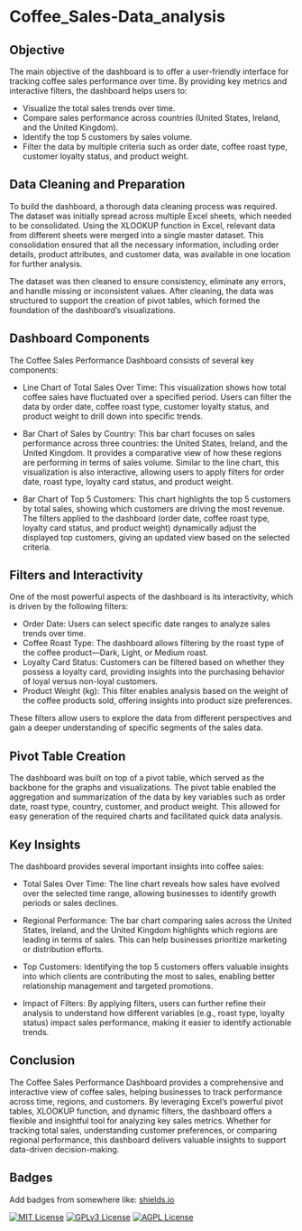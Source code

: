 # Coffee_Sales-Data_analysis
## Objective

The main objective of the dashboard is to offer a user-friendly interface for tracking coffee sales performance over time. By providing key metrics and interactive filters, the dashboard helps users to:

- Visualize the total sales trends over time.
- Compare sales performance across countries (United States, Ireland, and the United Kingdom).
- Identify the top 5 customers by sales volume.
- Filter the data by multiple criteria such as order date, coffee roast type, customer loyalty status, and product weight.

## Data Cleaning and Preparation

To build the dashboard, a thorough data cleaning process was required. The dataset was initially spread across multiple Excel sheets, which needed to be consolidated. Using the XLOOKUP function in Excel, relevant data from different sheets were merged into a single master dataset. This consolidation ensured that all the necessary information, including order details, product attributes, and customer data, was available in one location for further analysis.

The dataset was then cleaned to ensure consistency, eliminate any errors, and handle missing or inconsistent values. After cleaning, the data was structured to support the creation of pivot tables, which formed the foundation of the dashboard’s visualizations.

## Dashboard Components

The Coffee Sales Performance Dashboard consists of several key components:

- Line Chart of Total Sales Over Time: This visualization shows how total coffee sales have fluctuated over a specified period. Users can filter the data by order date, coffee roast type, customer loyalty status, and product weight to drill down into specific trends.

- Bar Chart of Sales by Country: This bar chart focuses on sales performance across three countries: the United States, Ireland, and the United Kingdom. It provides a comparative view of how these regions are performing in terms of sales volume. Similar to the line chart, this visualization is also interactive, allowing users to apply filters for order date, roast type, loyalty card status, and product weight.

- Bar Chart of Top 5 Customers: This chart highlights the top 5 customers by total sales, showing which customers are driving the most revenue. The filters applied to the dashboard (order date, coffee roast type, loyalty card status, and product weight) dynamically adjust the displayed top customers, giving an updated view based on the selected criteria.

## Filters and Interactivity

One of the most powerful aspects of the dashboard is its interactivity, which is driven by the following filters:

- Order Date: Users can select specific date ranges to analyze sales trends over time.
- Coffee Roast Type: The dashboard allows filtering by the roast type of the coffee product—Dark, Light, or Medium roast.
- Loyalty Card Status: Customers can be filtered based on whether they possess a loyalty card, providing insights into the purchasing behavior of loyal versus non-loyal customers.
- Product Weight (kg): This filter enables analysis based on the weight of the coffee products sold, offering insights into product size preferences.

These filters allow users to explore the data from different perspectives and gain a deeper understanding of specific segments of the sales data.

## Pivot Table Creation

The dashboard was built on top of a pivot table, which served as the backbone for the graphs and visualizations. The pivot table enabled the aggregation and summarization of the data by key variables such as order date, roast type, country, customer, and product weight. This allowed for easy generation of the required charts and facilitated quick data analysis.

## Key Insights

The dashboard provides several important insights into coffee sales:

- Total Sales Over Time: The line chart reveals how sales have evolved over the selected time range, allowing businesses to identify growth periods or sales declines.

- Regional Performance: The bar chart comparing sales across the United States, Ireland, and the United Kingdom highlights which regions are leading in terms of sales. This can help businesses prioritize marketing or distribution efforts.

- Top Customers: Identifying the top 5 customers offers valuable insights into which clients are contributing the most to sales, enabling better relationship management and targeted promotions.


- Impact of Filters: By applying filters, users can further refine their analysis to understand how different variables (e.g., roast type, loyalty status) impact sales performance, making it easier to identify actionable trends.

## Conclusion

The Coffee Sales Performance Dashboard provides a comprehensive and interactive view of coffee sales, helping businesses to track performance across time, regions, and customers. By leveraging Excel’s powerful pivot tables, XLOOKUP function, and dynamic filters, the dashboard offers a flexible and insightful tool for analyzing key sales metrics. Whether for tracking total sales, understanding customer preferences, or comparing regional performance, this dashboard delivers valuable insights to support data-driven decision-making.
## Badges

Add badges from somewhere like: [shields.io](https://shields.io/)

[![MIT License](https://img.shields.io/badge/License-MIT-green.svg)](https://choosealicense.com/licenses/mit/)
[![GPLv3 License](https://img.shields.io/badge/License-GPL%20v3-yellow.svg)](https://opensource.org/licenses/)
[![AGPL License](https://img.shields.io/badge/license-AGPL-blue.svg)](http://www.gnu.org/licenses/agpl-3.0)

